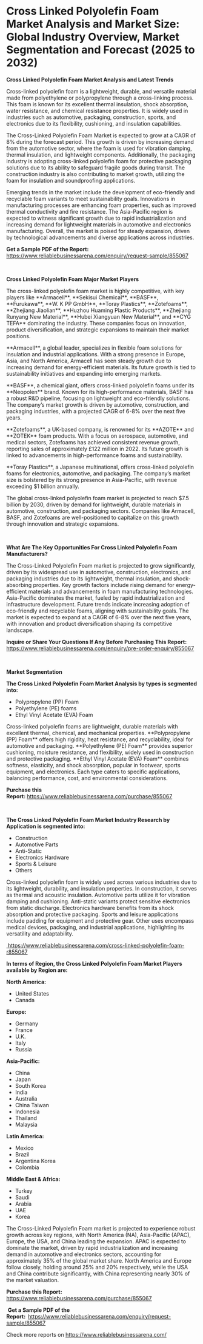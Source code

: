 <p><h1>Cross Linked Polyolefin Foam Market Analysis and Market Size: Global Industry Overview, Market Segmentation and Forecast (2025 to 2032)</h1></p><p><strong>Cross Linked Polyolefin Foam Market Analysis and Latest Trends</strong></p>
<p><p>Cross-linked polyolefin foam is a lightweight, durable, and versatile material made from polyethylene or polypropylene through a cross-linking process. This foam is known for its excellent thermal insulation, shock absorption, water resistance, and chemical resistance properties. It is widely used in industries such as automotive, packaging, construction, sports, and electronics due to its flexibility, cushioning, and insulation capabilities.</p><p>The Cross-Linked Polyolefin Foam Market is expected to grow at a CAGR of 8% during the forecast period. This growth is driven by increasing demand from the automotive sector, where the foam is used for vibration damping, thermal insulation, and lightweight components. Additionally, the packaging industry is adopting cross-linked polyolefin foam for protective packaging solutions due to its ability to safeguard fragile goods during transit. The construction industry is also contributing to market growth, utilizing the foam for insulation and soundproofing applications.</p><p>Emerging trends in the market include the development of eco-friendly and recyclable foam variants to meet sustainability goals. Innovations in manufacturing processes are enhancing foam properties, such as improved thermal conductivity and fire resistance. The Asia-Pacific region is expected to witness significant growth due to rapid industrialization and increasing demand for lightweight materials in automotive and electronics manufacturing. Overall, the market is poised for steady expansion, driven by technological advancements and diverse applications across industries.</p></p>
<p><strong>Get a Sample PDF of the Report:&nbsp;</strong> <a href="https://www.reliablebusinessarena.com/enquiry/request-sample/855067?utm_campaign=2236&utm_medium=2&utm_source=Github&utm_content=ia&utm_term=26012025&utm_id=cross-linked-polyolefin-foam">https://www.reliablebusinessarena.com/enquiry/request-sample/855067</a></p>
<p>&nbsp;</p>
<p><strong>Cross Linked Polyolefin Foam Major Market Players</strong></p>
<p><p>The cross-linked polyolefin foam market is highly competitive, with key players like **Armacell**, **Sekisui Chemical**, **BASF**, **Furukawa**, **W. K PP GmbH**, **Toray Plastics**, **Zotefoams**, **Zhejiang Jiaolian**, **Huzhou Huaming Plastic Products**, **Zhejiang Runyang New Material**, **Hubei Xiangyuan New Material**, and **CYG TEFA** dominating the industry. These companies focus on innovation, product diversification, and strategic expansions to maintain their market positions.</p><p>**Armacell**, a global leader, specializes in flexible foam solutions for insulation and industrial applications. With a strong presence in Europe, Asia, and North America, Armacell has seen steady growth due to increasing demand for energy-efficient materials. Its future growth is tied to sustainability initiatives and expanding into emerging markets.</p><p>**BASF**, a chemical giant, offers cross-linked polyolefin foams under its **Neopolen** brand. Known for its high-performance materials, BASF has a robust R&D pipeline, focusing on lightweight and eco-friendly solutions. The company’s market growth is driven by automotive, construction, and packaging industries, with a projected CAGR of 6-8% over the next five years.</p><p>**Zotefoams**, a UK-based company, is renowned for its **AZOTE** and **ZOTEK** foam products. With a focus on aerospace, automotive, and medical sectors, Zotefoams has achieved consistent revenue growth, reporting sales of approximately £122 million in 2022. Its future growth is linked to advancements in high-performance foams and sustainability.</p><p>**Toray Plastics**, a Japanese multinational, offers cross-linked polyolefin foams for electronics, automotive, and packaging. The company’s market size is bolstered by its strong presence in Asia-Pacific, with revenue exceeding $1 billion annually.</p><p>The global cross-linked polyolefin foam market is projected to reach $7.5 billion by 2030, driven by demand for lightweight, durable materials in automotive, construction, and packaging sectors. Companies like Armacell, BASF, and Zotefoams are well-positioned to capitalize on this growth through innovation and strategic expansions.</p></p>
<p>&nbsp;</p>
<p><strong>What Are The Key Opportunities For Cross Linked Polyolefin Foam Manufacturers?</strong></p>
<p><p>The Cross-Linked Polyolefin Foam market is projected to grow significantly, driven by its widespread use in automotive, construction, electronics, and packaging industries due to its lightweight, thermal insulation, and shock-absorbing properties. Key growth factors include rising demand for energy-efficient materials and advancements in foam manufacturing technologies. Asia-Pacific dominates the market, fueled by rapid industrialization and infrastructure development. Future trends indicate increasing adoption of eco-friendly and recyclable foams, aligning with sustainability goals. The market is expected to expand at a CAGR of 6-8% over the next five years, with innovation and product diversification shaping its competitive landscape.</p></p>
<p><strong>Inquire or Share Your Questions If Any Before Purchasing This Report:</strong> <a href="https://www.reliablebusinessarena.com/enquiry/pre-order-enquiry/855067?utm_campaign=2236&utm_medium=2&utm_source=Github&utm_content=ia&utm_term=26012025&utm_id=cross-linked-polyolefin-foam">https://www.reliablebusinessarena.com/enquiry/pre-order-enquiry/855067</a></p>
<p>&nbsp;</p>
<p><strong>Market Segmentation</strong></p>
<p><strong>The Cross Linked Polyolefin Foam Market Analysis by types is segmented into:</strong></p>
<p><ul><li>Polypropylene (PP) Foam</li><li>Polyethylene (PE) foams</li><li>Ethyl Vinyl Acetate (EVA) Foam</li></ul></p>
<p><p>Cross-linked polyolefin foams are lightweight, durable materials with excellent thermal, chemical, and mechanical properties. **Polypropylene (PP) Foam** offers high rigidity, heat resistance, and recyclability, ideal for automotive and packaging. **Polyethylene (PE) Foam** provides superior cushioning, moisture resistance, and flexibility, widely used in construction and protective packaging. **Ethyl Vinyl Acetate (EVA) Foam** combines softness, elasticity, and shock absorption, popular in footwear, sports equipment, and electronics. Each type caters to specific applications, balancing performance, cost, and environmental considerations.</p></p>
<p><strong>Purchase this Report:&nbsp;</strong><a href="https://www.reliablebusinessarena.com/purchase/855067?utm_campaign=2236&utm_medium=2&utm_source=Github&utm_content=ia&utm_term=26012025&utm_id=cross-linked-polyolefin-foam">https://www.reliablebusinessarena.com/purchase/855067</a></p>
<p>&nbsp;</p>
<p><strong>The Cross Linked Polyolefin Foam Market Industry Research by Application is segmented into:</strong></p>
<p><ul><li>Construction</li><li>Automotive Parts</li><li>Anti-Static</li><li>Electronics Hardware</li><li>Sports & Leisure</li><li>Others</li></ul></p>
<p><p>Cross-linked polyolefin foam is widely used across various industries due to its lightweight, durability, and insulation properties. In construction, it serves as thermal and acoustic insulation. Automotive parts utilize it for vibration damping and cushioning. Anti-static variants protect sensitive electronics from static discharge. Electronics hardware benefits from its shock absorption and protective packaging. Sports and leisure applications include padding for equipment and protective gear. Other uses encompass medical devices, packaging, and industrial applications, highlighting its versatility and adaptability.</p></p>
<p><a href="https://www.reliablebusinessarena.com/cross-linked-polyolefin-foam-r855067?utm_campaign=2236&utm_medium=2&utm_source=Github&utm_content=ia&utm_term=26012025&utm_id=cross-linked-polyolefin-foam">&nbsp;https://www.reliablebusinessarena.com/cross-linked-polyolefin-foam-r855067</a></p>
<p><strong>In terms of Region, the Cross Linked Polyolefin Foam Market Players available by Region are:</strong></p>
<p>
    <p> <strong> North America: </strong>
        <ul>
            <li>United States</li>
            <li>Canada</li>
        </ul>
        </p> 
    <p> <strong> Europe: </strong>
        <ul>
            <li>Germany</li>
            <li>France</li>
            <li>U.K.</li>
            <li>Italy</li>
            <li>Russia</li>
        </ul>
        </p> 
    <p> <strong> Asia-Pacific: </strong>
        <ul>
            <li>China</li>
            <li>Japan</li>
            <li>South Korea</li>
            <li>India</li>
            <li>Australia</li>
            <li>China Taiwan</li>
            <li>Indonesia</li>
            <li>Thailand</li>
            <li>Malaysia</li>
        </ul>
        </p> 
    <p> <strong> Latin America: </strong>
        <ul>
            <li>Mexico</li>
            <li>Brazil</li>
            <li>Argentina Korea</li>
            <li>Colombia</li>
        </ul>
        </p> 
    <p> <strong> Middle East & Africa: </strong>
        <ul>
            <li>Turkey</li>
            <li>Saudi</li>
            <li>Arabia</li>
            <li>UAE</li>
            <li>Korea</li>
        </ul>
    </p>
    </p>
<p><p>The Cross-Linked Polyolefin Foam market is projected to experience robust growth across key regions, with North America (NA), Asia-Pacific (APAC), Europe, the USA, and China leading the expansion. APAC is expected to dominate the market, driven by rapid industrialization and increasing demand in automotive and electronics sectors, accounting for approximately 35% of the global market share. North America and Europe follow closely, holding around 25% and 20% respectively, while the USA and China contribute significantly, with China representing nearly 30% of the market valuation.</p></p>
<p><strong>Purchase this Report: </strong><a href="https://www.reliablebusinessarena.com/purchase/855067?utm_campaign=2236&utm_medium=2&utm_source=Github&utm_content=ia&utm_term=26012025&utm_id=cross-linked-polyolefin-foam">https://www.reliablebusinessarena.com/purchase/855067</a></p>
<p>&nbsp;<strong>Get a Sample PDF of the Report:&nbsp;&nbsp;</strong><a href="https://www.reliablebusinessarena.com/enquiry/request-sample/855067?utm_campaign=2236&utm_medium=2&utm_source=Github&utm_content=ia&utm_term=26012025&utm_id=cross-linked-polyolefin-foam">https://www.reliablebusinessarena.com/enquiry/request-sample/855067</a></p>
<p><strong></strong></p>
<p>Check more reports on <a href="https://www.reliablebusinessarena.com/?utm_campaign=2236&utm_medium=2&utm_source=Github&utm_content=ia&utm_term=26012025&utm_id=cross-linked-polyolefin-foam">https://www.reliablebusinessarena.com/</a></p>
